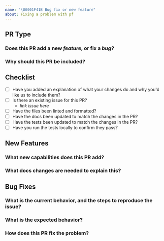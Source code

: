 ```yaml
---
name: "\U0001F41B Bug fix or new feature"
about: Fixing a problem with pf
---
```


## PR Type

### Does this PR add a new _feature_, or fix a _bug_?

### Why should this PR be included?

## Checklist

- [ ] Have you added an explanation of what your changes do and why you'd like us to include them?
- [ ] Is there an existing issue for this PR?
  - _link issue here_
- [ ] Have the files been linted and formatted?
- [ ] Have the docs been updated to match the changes in the PR?
- [ ] Have the tests been updated to match the changes in the PR?
- [ ] Have you run the tests locally to confirm they pass?

## New Features

### What new capabilities does this PR add?

### What docs changes are needed to explain this?

## Bug Fixes

### What is the current behavior, and the steps to reproduce the issue?

### What is the expected behavior?

### How does this PR fix the problem?